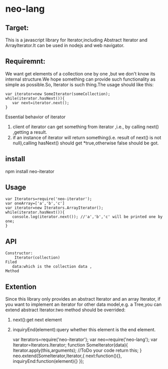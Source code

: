 # neo-lang

## Target:

This is a javascript library for Iterator,including Abstract Iterator and ArrayIterator.It can be used in nodejs and web navigator.

## Requiremnt:

We want get elements of a collection one by one ,but we don't know its internal structure.We hope something can provide 
such functionality as simple as possible.So, Iterator is such thing.The usage should like this:
    
    var iterator=new SomeIterator(someCollection);
    while(iterator.hasNext()){
       var next=iterator.next();
    }
    
Essential behavior of iterator

1. client of iterator can get something from iterator ,i.e., by calling next() ,getting a result. 
2. if an instance of iterator will return  something(i.e. result of next() is not null),calling hasNext() should get *true,otherwise false should be got.
    
## install
    
npm install neo-iterator
    
## Usage

    var Iterators=require('neo-iterator');
    var oneArray=['a','b','c']
    var iterator=new Iterators.ArrayIterator();
    while(iterator.hasNext()){
       console.log(iterator.next()); //'a','b','c' will be printed one by one;
    }
    
## API

    Constructor:
        Iterator(collection)
    Filed
       data:which is the collection data ,
    Method
       
## Extention
Since this library only provides an abstract Iterator and an array Iterator, if you want to implement an iterator for other data model,e.g. a Tree,you can extend abstract Iterator.two method should be overrided: 
    
1. next():get next element
2. inquiryEnd(element):query whether this element is the end element.

    var Iterators=require('neo-iterator');
    var neo=require('neo-lang');
    var Iterator=Iterators.Iterator;
    function SomeIterator(data){
        Iterator.apply(this,arguments);
        //ToDo your code
        return this;
    }
    neo.extend(SomeIterator,Iterator,{
        next:function(){},
        inquiryEnd:function(element){}
    });

   
      
